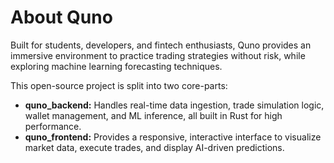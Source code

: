 # About Quno

Built for students, developers, and fintech enthusiasts, Quno provides an immersive environment to practice trading strategies without risk, while exploring machine learning forecasting techniques.

This open-source project is split into two core-parts:
- **quno_backend:** Handles real-time data ingestion, trade simulation logic, wallet management, and ML inference, all built in Rust for high performance.
- **quno_frontend:** Provides a responsive, interactive interface to visualize market data, execute trades, and display AI-driven predictions.
